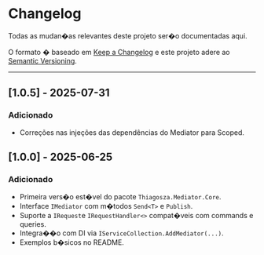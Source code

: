 # Changelog

Todas as mudan�as relevantes deste projeto ser�o documentadas aqui.

O formato � baseado em [Keep a Changelog](https://keepachangelog.com/pt-BR/1.0.0/)
e este projeto adere ao [Semantic Versioning](https://semver.org/lang/pt-BR/).

---

## [1.0.5] - 2025-07-31

### Adicionado

- Correções nas injeções das dependências do Mediator para Scoped.

## [1.0.0] - 2025-06-25

### Adicionado

- Primeira vers�o est�vel do pacote `Thiagosza.Mediator.Core`.
- Interface `IMediator` com m�todos `Send<T>` e `Publish`.
- Suporte a `IRequest`e `IRequestHandler<>` compat�veis com commands e queries.
- Integra��o com DI via `IServiceCollection.AddMediator(...)`.
- Exemplos b�sicos no README.
